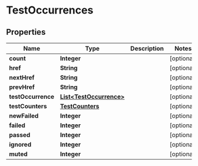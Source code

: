 
# TestOccurrences

## Properties
Name | Type | Description | Notes
------------ | ------------- | ------------- | -------------
**count** | **Integer** |  |  [optional]
**href** | **String** |  |  [optional]
**nextHref** | **String** |  |  [optional]
**prevHref** | **String** |  |  [optional]
**testOccurrence** | [**List&lt;TestOccurrence&gt;**](TestOccurrence.md) |  |  [optional]
**testCounters** | [**TestCounters**](TestCounters.md) |  |  [optional]
**newFailed** | **Integer** |  |  [optional]
**failed** | **Integer** |  |  [optional]
**passed** | **Integer** |  |  [optional]
**ignored** | **Integer** |  |  [optional]
**muted** | **Integer** |  |  [optional]



